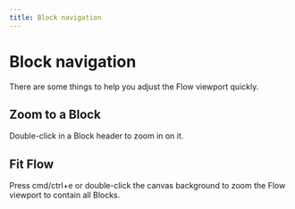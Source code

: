 ```yaml
---
title: Block navigation
---
```


# Block navigation 

There are some things to help you adjust the Flow viewport quickly.

## Zoom to a Block
Double-click in a Block header to zoom in on it.

## Fit Flow
Press cmd/ctrl+e or double-click the canvas background to zoom the Flow viewport to contain all Blocks.

